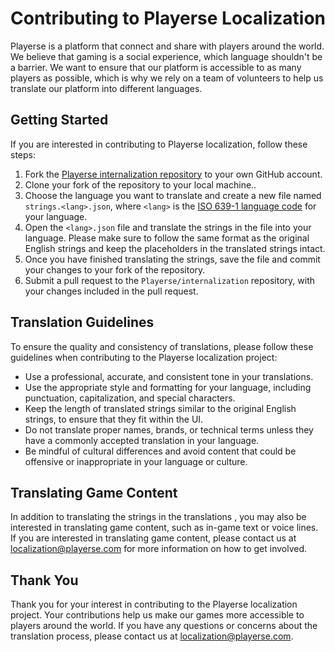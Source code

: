 
# Contributing to Playerse Localization

Playerse is a platform that connect and share with players around the world. We believe that gaming is a social experience, which language shouldn't be a barrier. We want to ensure that our platform is accessible to as many players as possible, which is why we rely on a team of volunteers to help us translate our platform into different languages.

## Getting Started

If you are interested in contributing to Playerse localization, follow these steps:

1.  Fork the [Playerse internalization repository](https://github.com/Playerse/internalization) to your own GitHub account.
2.  Clone your fork of the repository to your local machine..
3.  Choose the language you want to translate and create a new file named `strings.<lang>.json`, where `<lang>` is the [ISO 639-1 language code](https://en.wikipedia.org/wiki/List_of_ISO_639-1_codes) for your language.
4.  Open the `<lang>.json` file and translate the strings in the file into your language. Please make sure to follow the same format as the original English strings and keep the placeholders in the translated strings intact.
5.  Once you have finished translating the strings, save the file and commit your changes to your fork of the repository.
6.  Submit a pull request to the `Playerse/internalization` repository, with your changes included in the pull request.

## Translation Guidelines

To ensure the quality and consistency of translations, please follow these guidelines when contributing to the Playerse localization project:

-   Use a professional, accurate, and consistent tone in your translations.
-   Use the appropriate style and formatting for your language, including punctuation, capitalization, and special characters.
-   Keep the length of translated strings similar to the original English strings, to ensure that they fit within the UI.
-   Do not translate proper names, brands, or technical terms unless they have a commonly accepted translation in your language.
-   Be mindful of cultural differences and avoid content that could be offensive or inappropriate in your language or culture.

## Translating Game Content

In addition to translating the strings in the translations , you may also be interested in translating game content, such as in-game text or voice lines. If you are interested in translating game content, please contact us at [localization@playerse.com](mailto:localization@playerse.com) for more information on how to get involved.

## Thank You

Thank you for your interest in contributing to the Playerse localization project. Your contributions help us make our games more accessible to players around the world. If you have any questions or concerns about the translation process, please contact us at [localization@playerse.com](mailto:localization@playerse.com).
